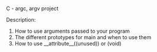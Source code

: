 C - argc, argv project

Description:

1) How to use arguments passed to your program
2) The different prototypes for main and when to use them
3) How to use \_\_attribute\_\_((unused)) or (void)
